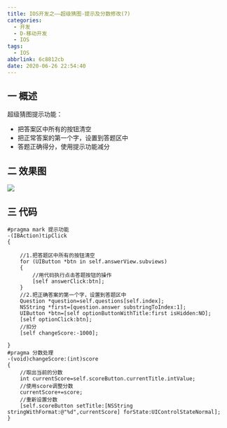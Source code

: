 ```yaml
---
title: IOS开发之——超级猜图-提示及分数修改(7)
categories:
  - 开发
  - D-移动开发
  - IOS
tags:
  - IOS
abbrlink: 6c8812cb
date: 2020-06-26 22:54:40
---
```

## 一 概述

超级猜图提示功能：

* 把答案区中所有的按钮清空
* 把正常答案的第一个字，设置到答题区中
* 答题正确得分，使用提示功能减分

<!--more-->

## 二 效果图

![][1]

## 三 代码

```
#pragma mark 提示功能
-(IBAction)tipClick
{

    //1.把答题区中所有的按钮清空
    for (UIButton *btn in self.answerView.subviews)
    {
        //用代码执行点击答题按钮的操作
        [self answerClick:btn];
    }
    //2.把正确答案的第一个字，设置到答题区中
    Question *question=self.questions[self.index];
    NSString *first=[question.answer substringToIndex:1];
    UIButton *btn=[self optionButtonWithTitle:first isHidden:NO];
    [self optionClick:btn];
    //扣分
    [self changeScore:-1000];

}
#pragma 分数处理
-(void)changeScore:(int)score
{
    //取出当前的分数
    int currentScore=self.scoreButton.currentTitle.intValue;
    //使用score调整分数
    currentScore+=score;
    //重新设置分数
    [self.scoreButton setTitle:[NSString stringWithFormat:@"%d",currentScore] forState:UIControlStateNormal];
}
```


[1]:https://cdn.jsdelivr.net/gh/PGzxc/CDN@master/blog-ios/ios-chaoji-caitu-tishi.gif